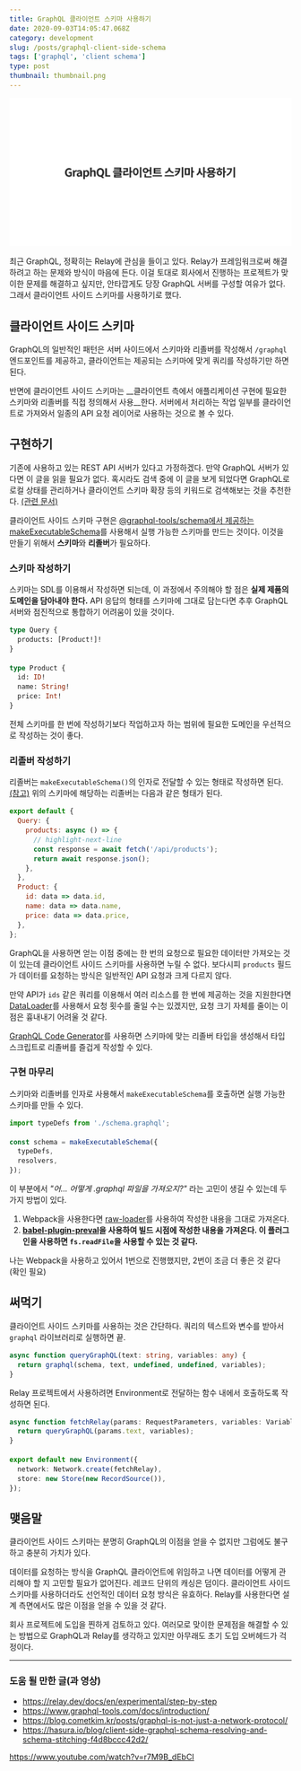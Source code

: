 ```yaml
---
title: GraphQL 클라이언트 스키마 사용하기
date: 2020-09-03T14:05:47.068Z
category: development
slug: /posts/graphql-client-side-schema
tags: ['graphql', 'client schema']
type: post
thumbnail: thumbnail.png
---
```


![GraphQL 클라이언트 스키마 사용하기](thumbnail.png)

최근 GraphQL, 정확히는 Relay에 관심을 들이고 있다. Relay가 프레임워크로써 해결하려고 하는 문제와 방식이 마음에 든다.
이걸 토대로 회사에서 진행하는 프로젝트가 맞이한 문제를 해결하고 싶지만, 안타깝게도 당장 GraphQL 서버를 구성할 여유가 없다.
그래서 클라이언트 사이드 스키마를 사용하기로 했다.

<!-- end -->

## 클라이언트 사이드 스키마

GraphQL의 일반적인 패턴은 서버 사이드에서 스키마와 리졸버를 작성해서 `/graphql` 엔드포인트를 제공하고, 클라이언트는 제공되는 스키마에 맞게 쿼리를 작성하기만 하면 된다.

반면에 클라이언트 사이드 스키마는 __클라이언트 측에서 애플리케이션 구현에 필요한 스키마와 리졸버를 직접 정의해서 사용__한다.
서버에서 처리하는 작업 일부를 클라이언트로 가져와서 일종의 API 요청 레이어로 사용하는 것으로 볼 수 있다.

## 구현하기

기존에 사용하고 있는 REST API 서버가 있다고 가정하겠다. 만약 GraphQL 서버가 있다면 이 글을 읽을 필요가 없다.
혹시라도 검색 중에 이 글을 보게 되었다면 GraphQL로 로컬 상태를 관리하거나 클라이언트 스키마 확장 등의 키워드로 검색해보는 것을 추천한다. [(관련 문서)](https://relay.dev/docs/en/local-state-management)

클라이언트 사이드 스키마 구현은 [@graphql-tools/schema에서 제공하는 makeExecutableSchema](https://www.graphql-tools.com/docs/api/modules/schema#makeexecutableschema)를 사용해서 실행 가능한 스키마를 만드는 것이다. 이것을 만들기 위해서 **스키마**와 **리졸버**가 필요하다.

### 스키마 작성하기

스키마는 SDL를 이용해서 작성하면 되는데, 이 과정에서 주의해야 할 점은 **실제 제품의 도메인을 담아내야 한다.**
API 응답의 형태를 스키마에 그대로 담는다면 추후 GraphQL 서버와 점진적으로 통합하기 어려움이 있을 것이다.

```graphql
type Query {
  products: [Product!]!
}

type Product {
  id: ID!
  name: String!
  price: Int!
}
```

전체 스키마를 한 번에 작성하기보다 작업하고자 하는 범위에 필요한 도메인을 우선적으로 작성하는 것이 좋다.

### 리졸버 작성하기

리졸버는 `makeExecutableSchema()`의 인자로 전달할 수 있는 형태로 작성하면 된다. [(참고)](https://www.graphql-tools.com/docs/resolvers/) 위의 스키마에 해당하는 리졸버는 다음과 같은 형태가 된다.

```js
export default {
  Query: {
    products: async () => {
      // highlight-next-line
      const response = await fetch('/api/products');
      return await response.json();
    },
  },
  Product: {
    id: data => data.id,
    name: data => data.name,
    price: data => data.price,
  },
};
```

GraphQL을 사용하면 얻는 이점 중에는 한 번의 요청으로 필요한 데이터만 가져오는 것이 있는데
클라이언트 사이드 스키마를 사용하면 누릴 수 없다. 보다시피 `products` 필드가 데이터를 요청하는 방식은 일반적인 API 요청과 크게 다르지 않다.

만약 API가 `ids` 같은 쿼리를 이용해서 여러 리소스를 한 번에 제공하는 것을 지원한다면 [DataLoader](https://github.com/graphql/dataloader)를 사용해서 요청 횟수를 줄일 수는 있겠지만, 요청 크기 자체를 줄이는 이점은 흉내내기 어려울 것 같다.

[GraphQL Code Generator](https://graphql-code-generator.com/)를 사용하면 스키마에 맞는 리졸버 타입을 생성해서 타입스크립트로 리졸버를 즐겁게 작성할 수 있다.

### 구현 마무리

스키마와 리졸버를 인자로 사용해서 `makeExecutableSchema`를 호출하면 실행 가능한 스키마를 만들 수 있다.

```js
import typeDefs from './schema.graphql';

const schema = makeExecutableSchema({
  typeDefs,
  resolvers,
});
```

이 부분에서 _"어... 어떻게 .graphql 파일을 가져오지?"_ 라는 고민이 생길 수 있는데 두 가지 방법이 있다.

1. Webpack을 사용한다면 [raw-loader](https://webpack.js.org/loaders/raw-loader/)를 사용하여 작성한 내용을 그대로 가져온다.
2. __[babel-plugin-preval](https://github.com/kentcdodds/babel-plugin-preval)을 사용하여 빌드 시점에 작성한 내용을 가져온다. 이 플러그인을 사용하면 `fs.readFile`을 사용할 수 있는 것 같다.__

나는 Webpack을 사용하고 있어서 1번으로 진행했지만, 2번이 조금 더 좋은 것 같다 (확인 필요)

## 써먹기

클라이언트 사이드 스키마를 사용하는 것은 간단하다. 쿼리의 텍스트와 변수를 받아서 `graphql` 라이브러리로 실행하면 끝.

```ts
async function queryGraphQL(text: string, variables: any) {
  return graphql(schema, text, undefined, undefined, variables);
}
```

Relay 프로젝트에서 사용하려면 Environment로 전달하는 함수 내에서 호출하도록 작성하면 된다.

```ts
async function fetchRelay(params: RequestParameters, variables: Variables) {
  return queryGraphQL(params.text, variables);
}

export default new Environment({
  network: Network.create(fetchRelay),
  store: new Store(new RecordSource()),
});
```

## 맺음말

클라이언트 사이드 스키마는 분명히 GraphQL의 이점을 얻을 수 없지만 그럼에도 불구하고 충분히 가치가 있다.

데이터를 요청하는 방식을 GraphQL 클라이언트에 위임하고 나면 데이터를 어떻게 관리해야 할 지 고민할 필요가 없어진다. 레코드 단위의 캐싱은 덤이다. 클라이언트 사이드 스키마를 사용하더라도 선언적인 데이터 요청 방식은 유효하다. Relay를 사용한다면 설계 측면에서도 많은 이점을 얻을 수 있을 것 같다.

회사 프로젝트에 도입을 찐하게 검토하고 있다. 여러모로 맞이한 문제점을 해결할 수 있는 방법으로 GraphQL과 Relay를 생각하고 있지만 아무래도 초기 도입 오버헤드가 걱정이다.

---

### 도움 될 만한 글(과 영상)

- https://relay.dev/docs/en/experimental/step-by-step
- https://www.graphql-tools.com/docs/introduction/
- https://blog.cometkim.kr/posts/graphql-is-not-just-a-network-protocol/
- https://hasura.io/blog/client-side-graphql-schema-resolving-and-schema-stitching-f4d8bccc42d2/

https://www.youtube.com/watch?v=r7M9B_dEbCI